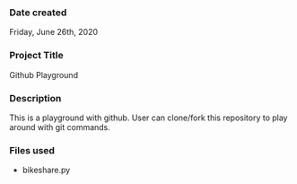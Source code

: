 ### Date created
Friday, June 26th, 2020

### Project Title
Github Playground

### Description
This is a playground with github. User can clone/fork this repository to play around with git commands.

### Files used
- bikeshare.py

